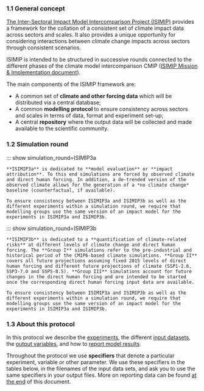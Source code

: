 ### 1.1 General concept

[The Inter-Sectoral Impact Model Intercomparison Project (ISIMIP)](https://www.isimip.org) provides a framework for the collation of a consistent set of climate impact data across sectors and scales. It also provides a unique opportunity for considering interactions between climate change impacts across sectors through consistent scenarios.

ISIMIP is intended to be structured in successive rounds connected to the different phases of the climate model intercomparison CMIP ([ISIMIP Mission & Implementation document](https://www.isimip.org/documents/355/MissionAndImplementation_12Sep2018.pdf)).

The main components of the ISIMIP framework are:

* A common set of **climate and other forcing data** which will be distributed via a central database;
* A common **modelling protocol** to ensure consistency across sectors and scales in terms of data, format and experiment set-up;
* A central **repository** where the output data will be collected and made available to the scientific community.

### 1.2 Simulation round

::: show simulation_round=ISIMIP3a

    **ISIMIP3a** is dedicated to **model evaluation** or **impact attribution**. To this end simulations are forced by observed climate and direct human forcing. In addition, a de-trended version of the observed climate allows for the generation of a *no climate change* baseline (counterfactual, if available).

    To ensure consistency between ISIMIP3a and ISIMIP3b as well as the different experiments within a simulation round, we require that modelling groups use the same version of an impact model for the experiments in ISIMIP3a and ISIMIP3b.

::: show simulation_round=ISIMIP3b

    **ISIMIP3b** is dedicated to a **quantification of climate-related risks** at different levels of climate change and direct human forcing. The **Group I** simulations refer to the pre-industrial and historical period of the CMIP6-based climate simulations. **Group II** covers all future projections assuming fixed 2015 levels of direct human forcing and different future projections of climate (SSP1-2.6, SSP3-7.0 and SSP5-8.5). **Group III** simulations account for future changes in the direct human forcing and are intended to be started once the corresponding direct human forcing input data are available.

    To ensure consistency between ISIMIP3a and ISIMIP3b as well as the different experiments within a simulation round, we require that modelling groups use the same version of an impact model for the experiments in ISIMIP3a and ISIMIP3b.

### 1.3 About this protocol

In this protocol we describe the [experiments](#2-experiments), the different [input datasets](#3-input-data), the [output variables](#4-output-data), and how to [report model results](#5-reporting-model-results).

Throughout the protocol we use **specifiers** that denote a particular experiment, variable or other parameter. We use these specifiers in the tables below, in the filenames of the input data sets, and ask you to use the same specifiers in your output files. More on reporting data can be found [at the end](#5-reporting-model-results) of this document.
